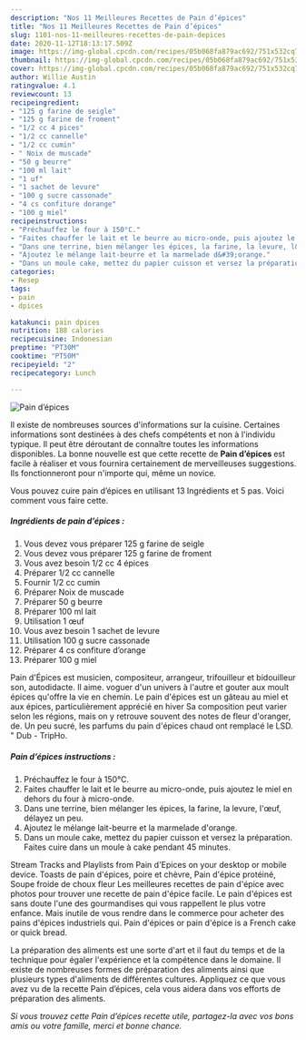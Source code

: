 ```yaml
---
description: "Nos 11 Meilleures Recettes de Pain d’épices"
title: "Nos 11 Meilleures Recettes de Pain d’épices"
slug: 1101-nos-11-meilleures-recettes-de-pain-depices
date: 2020-11-12T18:13:17.509Z
image: https://img-global.cpcdn.com/recipes/05b068fa879ac692/751x532cq70/pain-depices-photo-principale-de-la-recette.jpg
thumbnail: https://img-global.cpcdn.com/recipes/05b068fa879ac692/751x532cq70/pain-depices-photo-principale-de-la-recette.jpg
cover: https://img-global.cpcdn.com/recipes/05b068fa879ac692/751x532cq70/pain-depices-photo-principale-de-la-recette.jpg
author: Willie Austin
ratingvalue: 4.1
reviewcount: 13
recipeingredient:
- "125 g farine de seigle"
- "125 g farine de froment"
- "1/2 cc 4 pices"
- "1/2 cc cannelle"
- "1/2 cc cumin"
- " Noix de muscade"
- "50 g beurre"
- "100 ml lait"
- "1 uf"
- "1 sachet de levure"
- "100 g sucre cassonade"
- "4 cs confiture dorange"
- "100 g miel"
recipeinstructions:
- "Préchauffez le four à 150°C."
- "Faites chauffer le lait et le beurre au micro-onde, puis ajoutez le miel en dehors du four à micro-onde."
- "Dans une terrine, bien mélanger les épices, la farine, la levure, l&#39;œuf, délayez un peu."
- "Ajoutez le mélange lait-beurre et la marmelade d&#39;orange."
- "Dans un moule cake, mettez du papier cuisson et versez la préparation. Faites cuire dans un moule à cake pendant 45 minutes."
categories:
- Resep
tags:
- pain
- dpices

katakunci: pain dpices 
nutrition: 188 calories
recipecuisine: Indonesian
preptime: "PT30M"
cooktime: "PT50M"
recipeyield: "2"
recipecategory: Lunch

---
```



![Pain d’épices](https://img-global.cpcdn.com/recipes/05b068fa879ac692/751x532cq70/pain-depices-photo-principale-de-la-recette.jpg)

Il existe de nombreuses sources d'informations sur la cuisine. Certaines informations sont destinées à des chefs compétents et non à l'individu typique. Il peut être déroutant de connaître toutes les informations disponibles. La bonne nouvelle est que cette recette de <strong> Pain d’épices </strong> est facile à réaliser et vous fournira certainement de merveilleuses suggestions. Ils fonctionneront pour n'importe qui, même un novice.

<!--inarticleads1-->

Vous pouvez cuire pain d’épices en utilisant 13 Ingrédients et 5 pas. Voici comment vous faire cette.

##### Ingrédients de pain d’épices :

1. Vous devez vous préparer 125 g farine de seigle
1. Vous devez vous préparer 125 g farine de froment
1. Vous avez besoin 1/2 cc 4 épices
1. Préparer 1/2 cc cannelle
1. Fournir 1/2 cc cumin
1. Préparer  Noix de muscade
1. Préparer 50 g beurre
1. Préparer 100 ml lait
1. Utilisation 1 œuf
1. Vous avez besoin 1 sachet de levure
1. Utilisation 100 g sucre cassonade
1. Préparer 4 cs confiture d’orange
1. Préparer 100 g miel


Pain d&#39;Épices est musicien, compositeur, arrangeur, trifouilleur et bidouilleur son, autodidacte. Il aime. voguer d&#39;un univers à l&#39;autre et gouter aux moult épices qu&#39;offre la vie en chemin. Le pain d&#39;épices est un gâteau au miel et aux épices, particulièrement apprécié en hiver Sa composition peut varier selon les régions, mais on y retrouve souvent des notes de fleur d&#39;oranger, de. Un peu sucré, les parfums du pain d&#39;épices chaud ont remplacé le LSD. &#34; Dub - TripHo. 

<!--inarticleads2-->

##### Pain d’épices instructions :

1. Préchauffez le four à 150°C.
1. Faites chauffer le lait et le beurre au micro-onde, puis ajoutez le miel en dehors du four à micro-onde.
1. Dans une terrine, bien mélanger les épices, la farine, la levure, l&#39;œuf, délayez un peu.
1. Ajoutez le mélange lait-beurre et la marmelade d&#39;orange.
1. Dans un moule cake, mettez du papier cuisson et versez la préparation. Faites cuire dans un moule à cake pendant 45 minutes.


Stream Tracks and Playlists from Pain d&#39;Epices on your desktop or mobile device. Toasts de pain d&#39;épices, poire et chèvre, Pain d&#39;épice protéiné, Soupe froide de choux fleur Les meilleures recettes de pain d&#39;épice avec photos pour trouver une recette de pain d&#39;épice facile. Le pain d&#39;épices est sans doute l&#39;une des gourmandises qui vous rappellent le plus votre enfance. Mais inutile de vous rendre dans le commerce pour acheter des pains d&#39;épices industriels qui. Pain d&#39;épices or pain d&#39;épice is a French cake or quick bread. 

<!--inarticleads1-->

<p>
La préparation des aliments est une sorte d'art et il faut du temps et de la technique pour égaler l'expérience et la compétence dans le domaine. Il existe de nombreuses formes de préparation des aliments ainsi que plusieurs types d'aliments de différentes cultures. Appliquez ce que vous avez vu de la recette Pain d’épices, cela vous aidera dans vos efforts de préparation des aliments.
</p>

<p>
<i>Si vous trouvez cette Pain d’épices recette utile, partagez-la avec vos bons amis ou votre famille, merci et bonne chance.</i>
</p>
